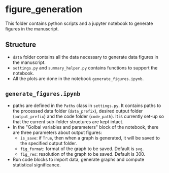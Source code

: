 # figure_generation
This folder contains python scripts and a jupyter notebook to generate figures in the manuscript.

## Structure
- `data` folder contains all the data necessary to generate data figures in the manuscript.
- `settings.py` and `summary_helper.py` contains functions to support the notebook.
- All the plots are done in the notebook `generate_figures.ipynb`.


## `generate_figures.ipynb`
- paths are defined in the `Paths` class in `settings.py`. It contains paths to the processed data folder (`data_prefix`), desired output folder (`output_prefix`) and the code folder (`code_path`). It is currently set-up so that the current sub-folder structures are kept intact.
- In the "Golbal variables and parameters" block of the notebook, there are three parameters about output figures:
  - `is_save`: if `True`, then when a graph is generated, it will be saved to the specified output folder.
  - `fig_format`: format of the graph to be saved. Default is `svg`.
  - `fig_res`: resolution of the graph to be saved. Default is 300.
- Run code blocks to import data, generate graphs and compute statistical significance.
